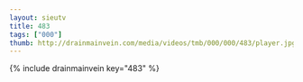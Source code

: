 ```yaml
--- 
layout: sieutv
title: 483
tags: ["000"]
thumb: http://drainmainvein.com/media/videos/tmb/000/000/483/player.jpg
---
```

{% include drainmainvein key="483" %} 
